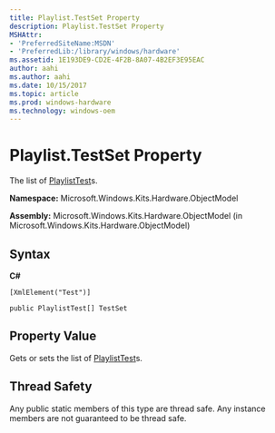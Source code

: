 ```yaml
---
title: Playlist.TestSet Property
description: Playlist.TestSet Property
MSHAttr:
- 'PreferredSiteName:MSDN'
- 'PreferredLib:/library/windows/hardware'
ms.assetid: 1E193DE9-CD2E-4F2B-8A07-4B2EF3E95EAC
author: aahi
ms.author: aahi
ms.date: 10/15/2017
ms.topic: article
ms.prod: windows-hardware
ms.technology: windows-oem
---
```


# Playlist.TestSet Property


The list of [PlaylistTest](playlisttest-class.md)s.

**Namespace:** Microsoft.Windows.Kits.Hardware.ObjectModel

**Assembly:** Microsoft.Windows.Kits.Hardware.ObjectModel (in Microsoft.Windows.Kits.Hardware.ObjectModel)

## <span id="Syntax"></span><span id="syntax"></span><span id="SYNTAX"></span>Syntax


**C#**

`[XmlElement("Test")]`

`public PlaylistTest[] TestSet`

## <span id="Property_Value"></span><span id="property_value"></span><span id="PROPERTY_VALUE"></span>Property Value


Gets or sets the list of [PlaylistTest](playlisttest-class.md)s.

## <span id="Thread_Safety"></span><span id="thread_safety"></span><span id="THREAD_SAFETY"></span>Thread Safety


Any public static members of this type are thread safe. Any instance members are not guaranteed to be thread safe.

 

 






